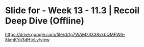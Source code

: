 # Slide for - Week 13 - 11.3 | Recoil Deep Dive (Offline)

https://drive.google.com/file/d/1p7WAMz3X38vkbQMFW6-8kmKYo3dHtcLv/view